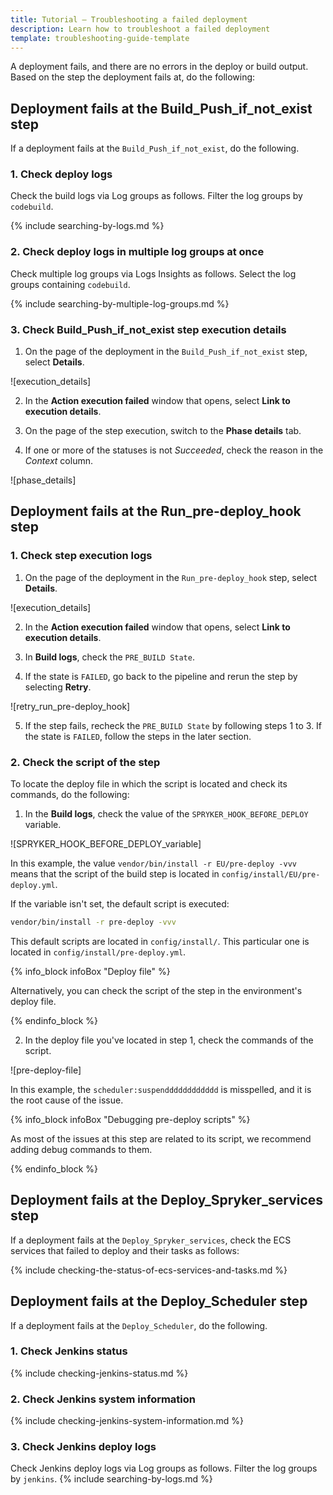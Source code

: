```yaml
---
title: Tutorial — Troubleshooting a failed deployment
description: Learn how to troubleshoot a failed deployment
template: troubleshooting-guide-template
---
```


A deployment fails, and there are no errors in the deploy or build output. Based on the step the deployment fails at, do the following:


## Deployment fails at the Build_Push_if_not_exist step

If a deployment fails at the `Build_Push_if_not_exist`, do the following.

### 1. Check deploy logs

Check the build logs via Log groups as follows. Filter the log groups by `codebuild`.

{% include searching-by-logs.md %} <!-- To edit, see /_includes/searching-by-logs.md -->

### 2. Check deploy logs in multiple log groups at once

Check multiple log groups via Logs Insights as follows. Select the log groups containing `codebuild`.

{% include searching-by-multiple-log-groups.md %} <!-- To edit, see /_includes/searching-by-multiple-log-groups.md -->

### 3. Check Build_Push_if_not_exist step execution details

1. On the page of the deployment in the `Build_Push_if_not_exist` step, select **Details**.

![execution_details]

2. In the **Action execution failed** window that opens, select **Link to execution details**.

3. On the page of the step execution, switch to the **Phase details** tab.

4. If one or more of the statuses is not *Succeeded*, check the reason in the *Context* column.

![phase_details]

## Deployment fails at the Run_pre-deploy_hook step


### 1. Check step execution logs

1. On the page of the deployment in the `Run_pre-deploy_hook` step, select **Details**.

![execution_details]

2. In the **Action execution failed** window that opens, select **Link to execution details**.

3. In **Build logs**, check the `PRE_BUILD State`.

4. If the state is `FAILED`, go back to the pipeline and rerun the step by selecting **Retry**.

![retry_run_pre-deploy_hook]

5. If the step fails, recheck the `PRE_BUILD State` by following steps 1 to 3.
  If the state is `FAILED`, follow the steps in the later section. 


### 2. Check the script of the step

To locate the deploy file in which the script is located and check its commands, do the following:

1. In the **Build logs**, check the value of the `SPRYKER_HOOK_BEFORE_DEPLOY` variable.

![SPRYKER_HOOK_BEFORE_DEPLOY_variable]

In this example, the value `vendor/bin/install -r EU/pre-deploy -vvv` means that the script of the build step is located in `config/install/EU/pre-deploy.yml`.

If the variable isn't set, the default script is executed:
```bash
vendor/bin/install -r pre-deploy -vvv
```
This default scripts are located in `config/install/`. This particular one is located in `config/install/pre-deploy.yml`.

{% info_block infoBox "Deploy file" %}

Alternatively, you can check the script of the step in the environment's deploy file.

{% endinfo_block %}



2. In the deploy file you've located in step 1, check the commands of the script.

![pre-deploy-file]

In this example, the `scheduler:suspendddddddddddd` is misspelled, and it is the root cause of the issue.


{% info_block infoBox "Debugging pre-deploy scripts" %}

As most of the issues at this step are related to its script, we recommend adding debug commands to them.

{% endinfo_block %}

## Deployment fails at the Deploy_Spryker_services step

If a deployment fails at the `Deploy_Spryker_services`, check the ECS services that  failed to deploy and their tasks as follows:

{% include checking-the-status-of-ecs-services-and-tasks.md %} <!-- To edit, see /_includes/checking-the-status-of-ecs-services-and-tasks.md -->



## Deployment fails at the Deploy_Scheduler step

If a deployment fails at the `Deploy_Scheduler`, do the following.

### 1. Check Jenkins status

{% include checking-jenkins-status.md %} <!-- To edit, see /_includes/checking-jenkins-status.md -->

### 2. Check Jenkins system information

{% include checking-jenkins-system-information.md %} <!-- To edit, see /_includes/checking-jenkins-status.md -->

### 3. Check Jenkins deploy logs

Check Jenkins deploy logs via Log groups as follows. Filter the log groups by `jenkins`.
{% include searching-by-logs.md %} <!-- To edit, see /_includes/searching-by-logs.md -->

